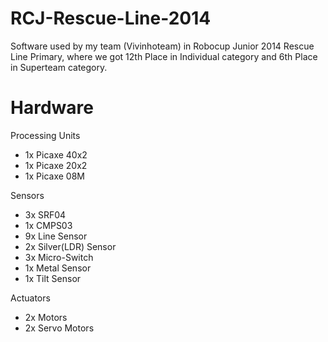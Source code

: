 # RCJ-Rescue-Line-2014
Software used by my team (Vivinhoteam) in Robocup Junior 2014 Rescue Line Primary, where we got 12th Place in Individual category and 6th Place in Superteam category.

# Hardware

Processing Units

* 1x Picaxe 40x2
* 1x Picaxe 20x2
* 1x Picaxe 08M

Sensors

* 3x SRF04
* 1x CMPS03
* 9x Line Sensor
* 2x Silver(LDR) Sensor
* 3x Micro-Switch
* 1x Metal Sensor
* 1x Tilt Sensor

Actuators

* 2x Motors
* 2x Servo Motors 
